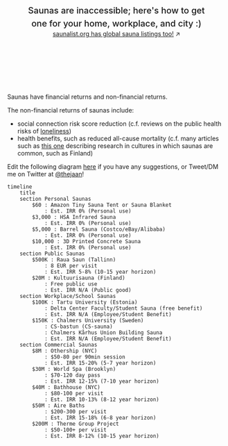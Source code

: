 <style>

.hero {
  display: flex;
  flex-direction: column;
  align-items: center;
  font-family: var(--sans-serif);
  margin: 4rem 0 8rem;
  text-wrap: balance;
  text-align: center;
}

.hero h1 {
  margin: 2rem 0;
  max-width: none;
  font-size: 14vw;
  font-weight: 900;
  line-height: 1;
  background: linear-gradient(30deg, var(--theme-foreground-focus), currentColor);
  -webkit-background-clip: text;
  -webkit-text-fill-color: transparent;
  background-clip: text;
}

.hero h2 {
  margin: 0;
  max-width: 34em;
  font-size: 20px;
  font-style: initial;
  font-weight: 500;
  line-height: 1.5;
  color: var(--theme-foreground-muted);
}

@media (min-width: 640px) {
  .hero h1 {
    font-size: 90px;
  }
}

</style>

<div class="hero">
  <h1>Wanna Sauna?</h1>
  <h2>Saunas are inaccessible; here's how to get one for your home, workplace, and city :)</h2>
  <a href="https://saunalist.org">saunalist.org has global sauna listings too!<span style="display: inline-block; margin-left: 0.25rem;">↗︎</span></a>
</div>

Saunas have financial returns and non-financial returns.

The non-financial returns of saunas include:

* social connection risk score reduction (c.f. reviews on the public health risks of [loneliness](https://www.ncbi.nlm.nih.gov/pmc/articles/PMC5598785/))
* health benefits, such as reduced all-cause mortality (c.f. many articles such as [this one](https://www.ncbi.nlm.nih.gov/pmc/articles/PMC6262976/) describing research in cultures in which saunas are common, such as Finland)

Edit the following diagram [here](https://www.mermaidchart.com/app/projects/3eff3399-79fc-46e3-a424-3e78655e6142/diagrams/2168f791-4b5b-4eec-9f86-ca194dee46b7/version/v0.1/edit) if you have any suggestions, or Tweet/DM me on Twitter at [@thejaan](https://x.com/thejaan)!

```mermaid
timeline
    title 
    section Personal Saunas
        $60 : Amazon Tiny Sauna Tent or Sauna Blanket
            : Est. IRR 0% (Personal use)
        $3,000 : HSA Infrared Sauna
            : Est. IRR 0% (Personal use)
        $5,000 : Barrel Sauna (Costco/eBay/Alibaba)
            : Est. IRR 0% (Personal use)
        $10,000 : 3D Printed Concrete Sauna
            : Est. IRR 0% (Personal use)
    section Public Saunas
        $500K : Raua Saun (Tallinn)
            : 8 EUR per visit
            : Est. IRR 5-8% (10-15 year horizon)
        $20M : Kultuurisauna (Finland)
            : Free public use
            : Est. IRR N/A (Public good)
    section Workplace/School Saunas
        $100K : Tartu University (Estonia)
            : Delta Center Faculty/Student Sauna (free benefit)
            : Est. IRR N/A (Employee/Student Benefit)
        $150K : Chalmers University (Sweden)
            : CS-bastun (CS-sauna)
            : Chalmers Kårhus Union Building Sauna
            : Est. IRR N/A (Employee/Student Benefit)
    section Commercial Saunas
        $8M : Othership (NYC)
            : $50-80 per 90min session
            : Est. IRR 15-20% (5-7 year horizon)
        $30M : World Spa (Brooklyn)
            : $70-120 day pass
            : Est. IRR 12-15% (7-10 year horizon)
        $40M : Bathhouse (NYC)
            : $80-100 per visit
            : Est. IRR 10-13% (8-12 year horizon)
        $50M : Aire Baths
            : $200-300 per visit
            : Est. IRR 15-18% (6-8 year horizon)
        $200M : Therme Group Project
            : $50-100+ per visit
            : Est. IRR 8-12% (10-15 year horizon)
```